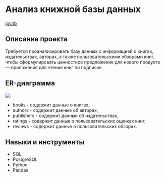 # Анализ книжной базы данных #

[ipynb]( "ipynb")
## Описание проекта
Требуется проанализировать базу данных c информацией о книгах, издательствах, авторах, а также пользовательскими обзорами книг, чтобы сформулировать ценностное предложение для нового продукта — приложения для чтения книг по подписке.

## ER-диаграмма
![](https://pictures.s3.yandex.net/resources/scheme_1589269096.png)
* books - содержит данные о книгах,
* authors - содержит данные об авторах,
* publishers - содержит данные об издательствах,
* ratings - содержит данные о пользовательских оценках книг, 
* reviews - содержит данные о пользовательских обзорах. 

## Навыки и инструменты
* SQL
* PostgreSQL
* Python
* Pandas
